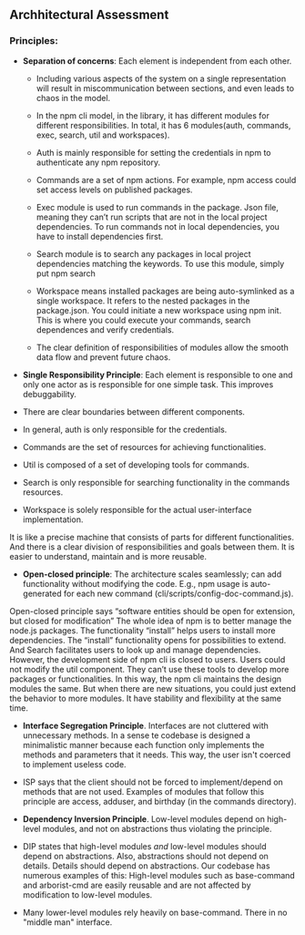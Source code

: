 
## Archhitectural Assessment

### Principles:
- **Separation of concerns**: Each element is independent from each other.
    - Including various aspects of the system on a single representation will result in miscommunication between sections, and even leads to chaos in the model. 

    - In the npm cli model, in the library, it has different modules for different responsibilities. In total, it has 6 modules(auth, commands, exec, search, util and workspaces). 
    - Auth is mainly responsible for setting the credentials in npm to authenticate any npm repository.  
    - Commands are a set of npm actions. For example, npm access could set access levels on published packages. 
    - Exec module is used to run commands in the package. Json file, meaning they can’t run scripts that are not in the local project dependencies. To run commands not in local dependencies, you have to install dependencies first. 
    - Search module is to search any packages in local project dependencies matching the keywords. To use this module, simply put npm search
    - Workspace means installed packages are being auto-symlinked as a single workspace. It refers to the nested packages in the package.json. You could initiate a new workspace using npm init. This is where you could execute your commands, search dependences and verify credentials.
    - The clear definition of responsibilities of modules allow the smooth data flow and prevent future chaos. 

- **Single Responsibility Principle**: Each element is responsible to one and only one actor as is responsible for one simple task. This improves debuggability.

- There are clear boundaries between different components.
- In general, auth is only responsible for the credentials. 
- Commands are the set of resources for achieving functionalities. 
- Util is composed of a set of developing tools for commands.
- Search is only responsible for searching functionality in the commands resources. 
- Workspace is solely responsible for the actual user-interface implementation.

It is like a precise machine that consists of parts for different functionalities. And there is a clear division of responsibilities and goals between them. It is easier to understand, maintain and is more reusable. 

- **Open-closed principle**: The architecture scales seamlessly; can add functionality without modifying the code. E.g., npm usage is auto-generated for each new command (cli/scripts/config-doc-command.js).

Open-closed principle says “software entities should be open for extension, but closed for modification”
The whole idea of npm is to better manage the node.js packages. The functionality “install” helps users to install more dependencies. The “install” functionality opens for possibilities to extend. And Search facilitates users to look up and manage dependencies. However, the development side of npm cli is closed to users. Users could not modify the util component. They can’t use these tools to develop more packages or functionalities. In this way, the npm cli maintains the design modules the same. But when there are new situations, you could just extend the behavior to more modules. It have stability and flexibility at the same time.

- **Interface Segregation Principle**. Interfaces are not cluttered with unnecessary methods. In a sense te codebase is designed a minimalistic manner because each function only implements the methods and parameters that it needs. This way, the user isn't coerced to implement useless code.
- ISP says that the client should not be forced to implement/depend on methods that are not used. Examples of modules that follow this principle are access, adduser, and birthday (in the commands directory).

- **Dependency Inversion Principle**. Low-level modules depend on high-level modules, and not on abstractions thus violating the principle. 

- DIP states that high-level modules _and_ low-level modules should depend on abstractions. Also, abstractions should not depend on details. Details should depend on abstractions. Our codebase has numerous examples of this: High-level modules such as base-command and arborist-cmd are easily reusable and are not affected by modification to low-level modules.
- Many lower-level modules rely heavily on base-command. There in no "middle man" interface.
